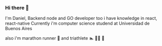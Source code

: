 ### Hi there 👋
I'm Daniel, Backend node and GO developer
too i have knowledge in react, react-native
Currently i'm computer science studend at Universidad de Buenos Aires

also i'm marathon runner 🏃 and triathlete 🏊 🚴‍♂️ 🏃
<!--
**dani54196/dani54196** is a ✨ _special_ ✨ repository because its `README.md` (this file) appears on your GitHub profile.

Here are some ideas to get you started:

- 🔭 I’m currently working on ...
- 🌱 I’m currently learning ...
- 👯 I’m looking to collaborate on ...
- 🤔 I’m looking for help with ...
- 💬 Ask me about ...
- 📫 How to reach me: ...
- 😄 Pronouns: ...
- ⚡ Fun fact: ...
-->

